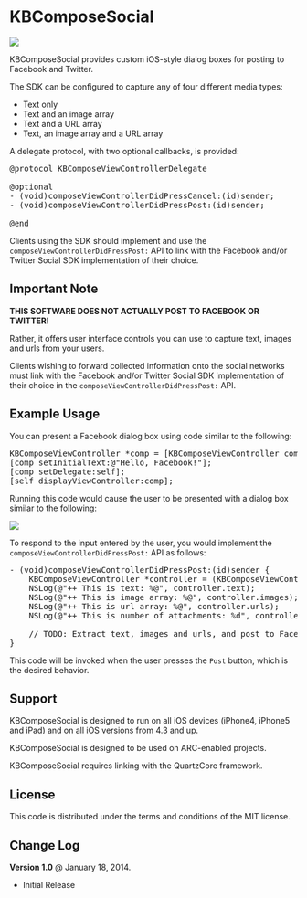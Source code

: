 KBComposeSocial
===============

<img src="http://farm6.staticflickr.com/5492/12025528914_97b1b11047.jpg" />

KBComposeSocial provides custom iOS-style dialog boxes for posting to Facebook and Twitter.

The SDK can be configured to capture any of four different media types:

<ul>
<li>Text only</li>
<li>Text and an image array</li>
<li>Text and a URL array</li>
<li>Text, an image array and a URL array</li>
</ul>

A delegate protocol, with two optional callbacks, is provided:

<pre>
@protocol KBComposeViewControllerDelegate <NSObject>

@optional
- (void)composeViewControllerDidPressCancel:(id)sender;
- (void)composeViewControllerDidPressPost:(id)sender;

@end
</pre>

Clients using the SDK should implement and use the <code>composeViewControllerDidPressPost:</code> API to link with the Facebook and/or Twitter Social SDK implementation of their choice.

Important Note
-------------- 

<b>THIS SOFTWARE DOES NOT ACTUALLY POST TO FACEBOOK OR TWITTER!</b>

Rather, it offers user interface controls you can use to capture text, images and urls from your users.

Clients wishing to forward collected information onto the social networks must link with the Facebook and/or Twitter Social SDK implementation of their choice in the <code>composeViewControllerDidPressPost:</code> API.

Example Usage 
------------- 

You can present a Facebook dialog box using code similar to the following:

<pre>
KBComposeViewController *comp = [KBComposeViewController composeViewControllerForServiceType:KBServiceTypeFacebook];
[comp setInitialText:@"Hello, Facebook!"];
[comp setDelegate:self];
[self displayViewController:comp];
</pre>

Running this code would cause the user to be presented with a dialog box similar to the following:

<img src="http://farm4.staticflickr.com/3828/12024234055_3785c07817.jpg" />

To respond to the input entered by the user, you would implement the <code>composeViewControllerDidPressPost:</code> API as follows:

<pre>
- (void)composeViewControllerDidPressPost:(id)sender {
    KBComposeViewController *controller = (KBComposeViewController*)sender;
    NSLog(@"++ This is text: %@", controller.text);
    NSLog(@"++ This is image array: %@", controller.images);
    NSLog(@"++ This is url array: %@", controller.urls);
    NSLog(@"++ This is number of attachments: %d", controller.attachmentsCount);

    // TODO: Extract text, images and urls, and post to Facebook/Twitter using your SDK
}
</pre>

This code will be invoked when the user presses the <code>Post</code> button, which is the desired behavior.

Support
------- 

KBComposeSocial is designed to run on all iOS devices (iPhone4, iPhone5 and iPad) and on all iOS versions from 4.3 and up.

KBComposeSocial is designed to be used on ARC-enabled projects.

KBComposeSocial requires linking with the QuartzCore framework.

License
------- 

This code is distributed under the terms and conditions of the MIT license.

Change Log
---------- 

<b>Version 1.0</b> @ January 18, 2014.

<ul>
<li>Initial Release</li>
</ul>